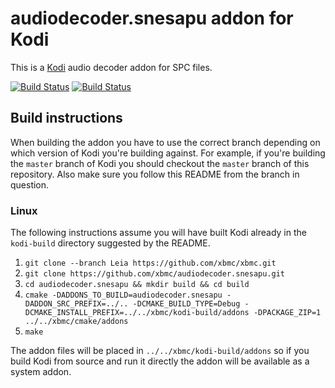 # audiodecoder.snesapu addon for Kodi

This is a [Kodi](http://kodi.tv) audio decoder addon for SPC files.

[![Build Status](https://travis-ci.org/xbmc/audiodecoder.snesapu.svg?branch=master)](https://travis-ci.org/xbmc/audiodecoder.snesapu)
[![Build Status](https://ci.appveyor.com/api/projects/status/github/xbmc/audiodecoder.snesapu?svg=true)](https://ci.appveyor.com/project/xbmc/audiodecoder-snesapu)

## Build instructions

When building the addon you have to use the correct branch depending on which version of Kodi you're building against. 
For example, if you're building the `master` branch of Kodi you should checkout the `master` branch of this repository. 
Also make sure you follow this README from the branch in question.

### Linux

The following instructions assume you will have built Kodi already in the `kodi-build` directory 
suggested by the README.

1. `git clone --branch Leia https://github.com/xbmc/xbmc.git`
2. `git clone https://github.com/xbmc/audiodecoder.snesapu.git`
3. `cd audiodecoder.snesapu && mkdir build && cd build`
4. `cmake -DADDONS_TO_BUILD=audiodecoder.snesapu -DADDON_SRC_PREFIX=../.. -DCMAKE_BUILD_TYPE=Debug -DCMAKE_INSTALL_PREFIX=../../xbmc/kodi-build/addons -DPACKAGE_ZIP=1 ../../xbmc/cmake/addons`
5. `make`

The addon files will be placed in `../../xbmc/kodi-build/addons` so if you build Kodi from source and run it directly 
the addon will be available as a system addon.
